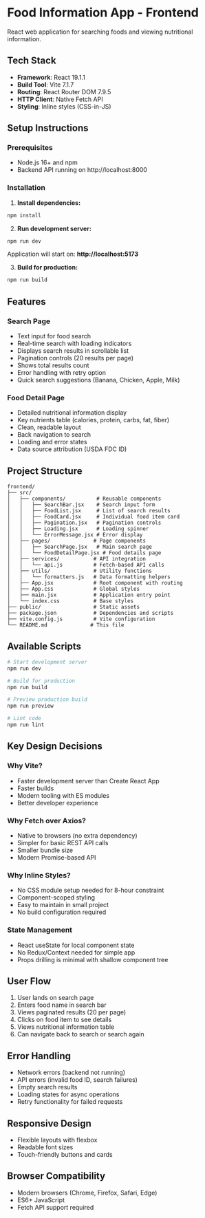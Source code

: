 # Food Information App - Frontend

React web application for searching foods and viewing nutritional information.

## Tech Stack

- **Framework**: React 19.1.1
- **Build Tool**: Vite 7.1.7
- **Routing**: React Router DOM 7.9.5
- **HTTP Client**: Native Fetch API
- **Styling**: Inline styles (CSS-in-JS)

## Setup Instructions

### Prerequisites

- Node.js 16+ and npm
- Backend API running on http://localhost:8000

### Installation

1. **Install dependencies:**

```bash
npm install
```

2. **Run development server:**

```bash
npm run dev
```

Application will start on: **http://localhost:5173**

3. **Build for production:**

```bash
npm run build
```

## Features

### Search Page

- Text input for food search
- Real-time search with loading indicators
- Displays search results in scrollable list
- Pagination controls (20 results per page)
- Shows total results count
- Error handling with retry option
- Quick search suggestions (Banana, Chicken, Apple, Milk)

### Food Detail Page

- Detailed nutritional information display
- Key nutrients table (calories, protein, carbs, fat, fiber)
- Clean, readable layout
- Back navigation to search
- Loading and error states
- Data source attribution (USDA FDC ID)

## Project Structure

```
frontend/
├── src/
│   ├── components/          # Reusable components
│   │   ├── SearchBar.jsx    # Search input form
│   │   ├── FoodList.jsx     # List of search results
│   │   ├── FoodCard.jsx     # Individual food item card
│   │   ├── Pagination.jsx   # Pagination controls
│   │   ├── Loading.jsx      # Loading spinner
│   │   └── ErrorMessage.jsx # Error display
│   ├── pages/              # Page components
│   │   ├── SearchPage.jsx   # Main search page
│   │   └── FoodDetailPage.jsx # Food details page
│   ├── services/           # API integration
│   │   └── api.js          # Fetch-based API calls
│   ├── utils/              # Utility functions
│   │   └── formatters.js   # Data formatting helpers
│   ├── App.jsx             # Root component with routing
│   ├── App.css             # Global styles
│   ├── main.jsx            # Application entry point
│   └── index.css           # Base styles
├── public/                 # Static assets
├── package.json            # Dependencies and scripts
├── vite.config.js          # Vite configuration
└── README.md              # This file
```

## Available Scripts

```bash
# Start development server
npm run dev

# Build for production
npm run build

# Preview production build
npm run preview

# Lint code
npm run lint
```

## Key Design Decisions

### Why Vite?

- Faster development server than Create React App
- Faster builds
- Modern tooling with ES modules
- Better developer experience

### Why Fetch over Axios?

- Native to browsers (no extra dependency)
- Simpler for basic REST API calls
- Smaller bundle size
- Modern Promise-based API

### Why Inline Styles?

- No CSS module setup needed for 8-hour constraint
- Component-scoped styling
- Easy to maintain in small project
- No build configuration required

### State Management

- React useState for local component state
- No Redux/Context needed for simple app
- Props drilling is minimal with shallow component tree

## User Flow

1. User lands on search page
2. Enters food name in search bar
3. Views paginated results (20 per page)
4. Clicks on food item to see details
5. Views nutritional information table
6. Can navigate back to search or search again

## Error Handling

- Network errors (backend not running)
- API errors (invalid food ID, search failures)
- Empty search results
- Loading states for async operations
- Retry functionality for failed requests

## Responsive Design

- Flexible layouts with flexbox
- Readable font sizes
- Touch-friendly buttons and cards

## Browser Compatibility

- Modern browsers (Chrome, Firefox, Safari, Edge)
- ES6+ JavaScript
- Fetch API support required
